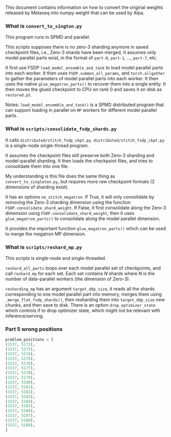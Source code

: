 This document contains information on how to convert the original weights released by Metaseq into numpy weight that 
can be used by Alpa.

### What is `convert_to_sington.py`
This program runs in SPMD and parallel.

This scripts supposes there is no zero-3 sharding anymore in saved checkpoint files, i.e., Zero-3 shards have been merged, 
It assumes only model parallel parts exist, in the format of `part-0`, `part-1`, ..., `part-7`, etc.

It first use FSDP `load_model_ensemble_and_task` to load model parallel parts into each worker.
It then uses `FSDP.summon_all_params`, and `torch.allgather` to gather the parameters of model parallel parts into each worker.
It then uses the native `glue_megatron_parts()` to recover them into a single entity.
It then moves the glued checkpoint to CPU on rank 0 and saves it on disk as `restored.pt`. 

Notes: `load_model_ensemble_and_task()` is a SPMD distributed program that can support loading in parallel on `MP` workers for different model parallel parts.


### What is `scripts/consolidate_fsdp_shards.py`

It calls `distributed/stitch_fsdp_ckpt.py`.
`distributed/stitch_fsdp_ckpt.py` is a single-node single-thread program. 

It assumes the checkpoint files still preserve both Zero-3 sharding and model-parallel sharding.
It then loads the checkpoint files, and tries to consolidate them into one file. 

My understanding is this file does the same thing as `convert_to_singleton.py`, but 
requires more raw checkpoint formats (2 dimensions of sharding exist).

It has an options `no_stitch_megatron`. If True, it will only consolidate by removing the Zero-3 sharding dimension using the function `FSDP.consolidate_shard_weight`. 
If False, it first consolidate along the Zero-3 dimension using `FSDP.consolidate_shard_weight`, then it uses `glue_megatron_parts()` to consolidate along the model
parallel dimension.

It provides the important function `glue_megatron_parts()` which can be used to merge the megatron MP dimension.


### What is `scripts/reshard_mp.py`
This scripts is single-node and single-threaded.

`reshard_all_parts` loops over each model parallel set of checkpoints, and call `reshard_mp` for each set.
Each set contains *N* shards where N is the number of data-parallel workers (the dimension of Zero-3).

`resharding_mp` has an argument `target_ddp_size`, it reads all the shards corresponding to one model parallel part into
memory, merges them using `_merge_flat_fsdp_shards()`, then resharding them into `target_ddp_size` new chunks, and then save to disk. 
There is an option `drop_optimizer_state` which controls if to drop optimizer state, which might not be relevant with inference/serving.


### Part 5 wrong positions
```python
problem_positions = [
(1537, 5172),
(1537, 5173),
(1537, 5174),
(1537, 5175),
(1537, 5176),
(1537, 5177),
(1537, 5178),
(1537, 5179),
(1537, 5180),
(1537, 5181),
(1537, 5182),
(1537, 5183),
(1537, 5184),
(1537, 5185),
(1537, 5186),
(1537, 5187),
(1537, 5188),
(1537, 5189),
]
```
